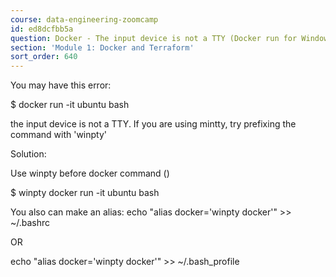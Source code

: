 ```yaml
---
course: data-engineering-zoomcamp
id: ed8dcfbb5a
question: Docker - The input device is not a TTY (Docker run for Windows)
section: 'Module 1: Docker and Terraform'
sort_order: 640
---
```


You may have this error:

$ docker run -it ubuntu bash

the input device is not a TTY. If you are using mintty, try prefixing the command with 'winpty'

Solution:

Use winpty before docker command ()

$ winpty docker run -it ubuntu bash

You also can make an alias:
echo "alias docker='winpty docker'" >> ~/.bashrc

OR

echo "alias docker='winpty docker'" >> ~/.bash_profile

